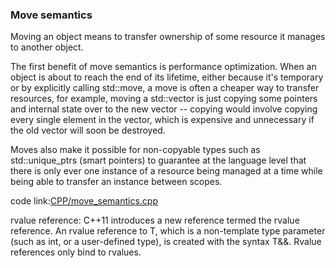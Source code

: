 ### Move semantics

Moving an object means to transfer ownership of some resource it manages to another object.

The first benefit of move semantics is performance optimization. When an object is about to reach the end of its lifetime, either because it's temporary or by explicitly calling std::move, a move is often a cheaper way to transfer resources, for example, moving a std::vector is just copying some pointers and internal state over to the new vector -- copying would involve copying every single element in the vector, which is expensive and unnecessary if the old vector will soon be destroyed.

Moves also make it possible for non-copyable types such as std::unique_ptrs (smart pointers) to guarantee at the language level that there is only ever one instance of a resource being managed at a time while being able to transfer an instance between scopes.

code link:[CPP/move_semantics.cpp](https://github.com/digambarpatil1/dev-experiments/blob/main/CPP/move_semantics.cpp)

 rvalue reference:
C++11 introduces a new reference termed the rvalue reference. An rvalue reference to T, which is a non-template type parameter (such as int, or a user-defined type), is created with the syntax T&&. Rvalue references only bind to rvalues.
